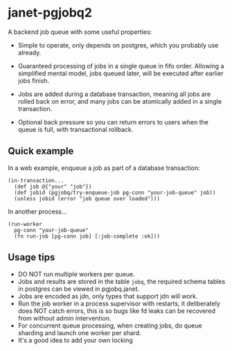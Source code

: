 # janet-pgjobq2

A backend job queue with some useful properties:

- Simple to operate, only depends on postgres, which you probably use already.

- Guaranteed processing of jobs in a single queue in fifo order. Allowing a
  simplified mental model, jobs queued later, will be executed after earlier jobs finish.

- Jobs are added during a database transaction, meaning all jobs are rolled back
  on error, and many jobs can be atomically added in a single transaction.

- Optional back pressure so you can return errors to users when the queue is full,
  with transactional rollback.

## Quick example

In a web example, enqueue a job as part of a database transaction:
```
(in-transaction... 
  (def job @{"your" "job"})
  (def jobid (pgjobq/try-enqueue-job pg-conn "your-job-queue" job))
  (unless jobid (error "job queue over loaded")))
```

In another process...

```
(run-worker
  pg-conn "your-job-queue"
  (fn run-job [pg-conn job] [:job-complete :ok]))
```

## Usage tips

- DO NOT run multiple workers per queue.
- Jobs and results are stored in the table ```jobq```, the required schema tables
  in postgres can be viewed in pgjobq.janet.
- Jobs are encoded as jdn, only types that support jdn will work.
- Run the job worker in a process supervisor with restarts, it deliberately does NOT catch errors,
  this is so bugs like fd leaks can be recovered from without admin intervention.
- For concurrent queue processing, when creating jobs, do queue sharding
  and launch one worker per shard.
- It's a good idea to add your own locking


